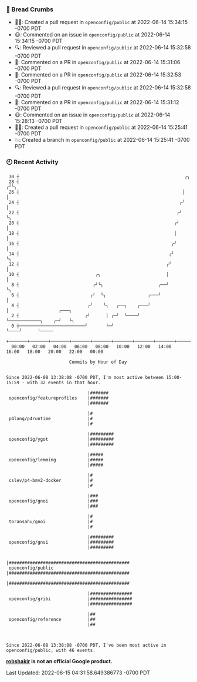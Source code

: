 ### 🍞 Bread Crumbs

 * ✍🏼: Created a pull request in `openconfig/public` at 2022-06-14 15:34:15 -0700 PDT
 * 😃: Commented on an issue in `openconfig/public` at 2022-06-14 15:34:15 -0700 PDT
 * 🔍: Reviewed a pull request in  `openconfig/public` at 2022-06-14 15:32:58 -0700 PDT
 * 💬: Commented on a PR in  `openconfig/public` at 2022-06-14 15:31:06 -0700 PDT
 * 💬: Commented on a PR in  `openconfig/public` at 2022-06-14 15:32:53 -0700 PDT
 * 🔍: Reviewed a pull request in  `openconfig/public` at 2022-06-14 15:32:58 -0700 PDT
 * 💬: Commented on a PR in  `openconfig/public` at 2022-06-14 15:31:12 -0700 PDT
 * 😃: Commented on an issue in `openconfig/public` at 2022-06-14 15:28:13 -0700 PDT
 * ✍🏼: Created a pull request in `openconfig/public` at 2022-06-14 15:25:41 -0700 PDT
 * 💥: Created a branch in `openconfig/public` at 2022-06-14 15:25:41 -0700 PDT

### 🕘 Recent Activity
```
 30 ┼                                                               ╭╮
 28 ┤                                                              ╭╯╰╮
 26 ┤                                                              │  │
 24 ┤                                                             ╭╯  │
 22 ┤                                                            ╭╯   ╰╮
 20 ┤                                                           ╭╯     │
 18 ┤                                                           │      │
 16 ┤                                                          ╭╯      │
 14 ┤                                                         ╭╯       ╰╮
 12 ┤                                                        ╭╯         │
 10 ┤                             ╭╮                         │          │
  8 ┤                            ╭╯╰╮                     ╭──╯          ╰╮
  6 ┤                           ╭╯  ╰╮                ╭───╯              │
  4 ┤                          ╭╯    ╰╮   ╭──╮    ╭───╯                  │                   ╭───╮
  2 ┤                         ╭╯      │ ╭─╯  ╰────╯                      ╰────────────╮    ╭─╯   ╰╮
  0 ┼─────────────────────────╯       ╰─╯                                             ╰────╯      ╰─────
    +───────+───────+───────+───────+───────+───────+───────+───────+───────+───────+───────+───────+────
  00:00   02:00   04:00   06:00   08:00   10:00   12:00   14:00   16:00   18:00   20:00   22:00   00:00   

						Commits by Hour of Day


Since 2022-06-08 13:38:08 -0700 PDT, I'm most active between 15:00-15:59 - with 32 events in that hour.

```



```
                               |#######
 openconfig/featureprofiles    |#######
                               |#######

                               |#
 p4lang/p4runtime              |#
                               |#

                               |#########
 openconfig/ygot               |#########
                               |#########

                               |#####
 openconfig/lemming            |#####
                               |#####

                               |#
 cslev/p4-bmv2-docker          |#
                               |#

                               |###
 openconfig/gnoi               |###
                               |###

                               |#
 toransahu/gnoi                |#
                               |#

                               |#########
 openconfig/gnsi               |#########
                               |#########

                               |##############################################
 openconfig/public             |##############################################
                               |##############################################

                               |################
 openconfig/gribi              |################
                               |################

                               |##
 openconfig/reference          |##
                               |##



Since 2022-06-08 13:38:08 -0700 PDT, I've been most active in openconfig/public, with 46 events.

```
**[robshakir](mailto:robjs@google.com) is not an official Google product.**  


Last Updated: 2022-06-15 04:31:58.649386773 -0700 PDT
